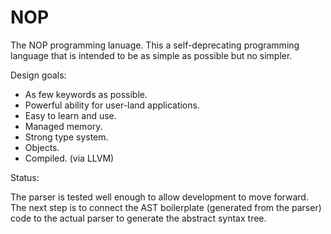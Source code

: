 # NOP
The NOP programming lanuage. This a self-deprecating programming language that is intended to be as simple as possible but no simpler. 

Design goals:
- As few keywords as possible.
- Powerful ability for user-land applications.
- Easy to learn and use.
- Managed memory.
- Strong type system.
- Objects.
- Compiled. (via LLVM)

Status:

The parser is tested well enough to allow development to move forward. The next step is to connect the AST boilerplate (generated from the parser) code to the actual parser to generate the abstract syntax tree.
